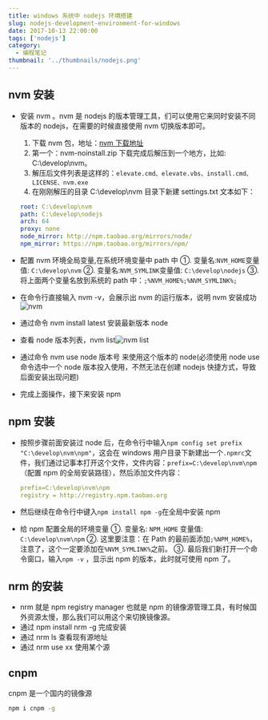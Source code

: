 ```yaml
---
title: windows 系统中 nodejs 环境搭建
slug: nodejs-development-environment-for-windows
date: 2017-10-13 22:00:00
tags: ['nodejs']
category:
  - 编程笔记
thumbnail: '../thumbnails/nodejs.png'
---
```


## nvm 安装

- 安装 nvm 。nvm 是 nodejs 的版本管理工具，们可以使用它来同时安装不同版本的 nodejs，在需要的时候直接使用 nvm 切换版本即可。

  1. 下载 nvm 包，地址：[nvm 下载地址](https://github.com/coreybutler/nvm-windows/releases)
  2. 第一个：nvm-noinstall.zip 下载完成后解压到一个地方，比如: C:\develop\nvm。
  3. 解压后文件列表是这样的：`elevate.cmd、elevate.vbs、install.cmd、LICENSE、nvm.exe`
  4. 在刚刚解压的目录 C:\develop\nvm 目录下新建 settings.txt 文本如下：

  ```yaml
  root: C:\develop\nvm
  path: C:\develop\nodejs
  arch: 64
  proxy: none
  node_mirror: http://npm.taobao.org/mirrors/node/
  npm_mirror: https://npm.taobao.org/mirrors/npm/
  ```

- 配置 nvm 环境全局变量,在系统环境变量中 path 中
  ①. 变量名:`NVM_HOME`变量值: `C:\develop\nvm`
  ②. 变量名:`NVM_SYMLINK`变量值: `C:\develop\nodejs`
  ③. 将上面两个变量名放到系统的 path 中：`;%NVM_HOME%;%NVM_SYMLINK%;`

- 在命令行直接输入 nvm -v，会展示出 nvm 的运行版本，说明 nvm 安装成功![nvm](/images/nvm-v.png)
- 通过命令 nvm install latest 安装最新版本 node
- 查看 node 版本列表，nvm list![nvm list](/images/nvm-list.png)
- 通过命令 nvm use node 版本号 来使用这个版本的 node(必须使用 node use 命令选中一个 node 版本投入使用，不然无法在创建 nodejs 快捷方式，导致后面安装出现问题)
- 完成上面操作，接下来安装 npm

## npm 安装

- 按照步骤前面安装过 node 后，在命令行中输入`npm config set prefix "C:\develop\nvm\npm"`，这会在 windows 用户目录下新建出一个`.npmrc`文件，我们通过记事本打开这个文件，文件内容：`prefix=C:\develop\nvm\npm`（配置 npm 的全局安装路径），然后添加文件内容：

  ```yaml
  prefix=C:\develop\nvm\npm
  registry = http://registry.npm.taobao.org
  ```

- 然后继续在命令行中键入`npm install npm -g`在全局中安装 npm

- 给 npm 配置全局的环境变量
  ①. 变量名: `NPM_HOME` 变量值: `C:\develop\nvm\npm`
  ②. 这里要注意：在 Path 的最前面添加`;%NPM_HOME%`，注意了，这个一定要添加在`%NVM_SYMLINK%`之前。
  ③. 最后我们新打开一个命令窗口，输入`npm -v` ，显示出 npm 的版本，此时就可使用 npm 了。

## nrm 的安装

- nrm 就是 npm registry manager 也就是 npm 的镜像源管理工具，有时候国外资源太慢，那么我们可以用这个来切换镜像源。
- 通过 npm install nrm -g 完成安装
- 通过 nrm ls 查看现有源地址
- 通过 nrm use xx 使用某个源

## cnpm

cnpm 是一个国内的镜像源

```bash
npm i cnpm -g
```
